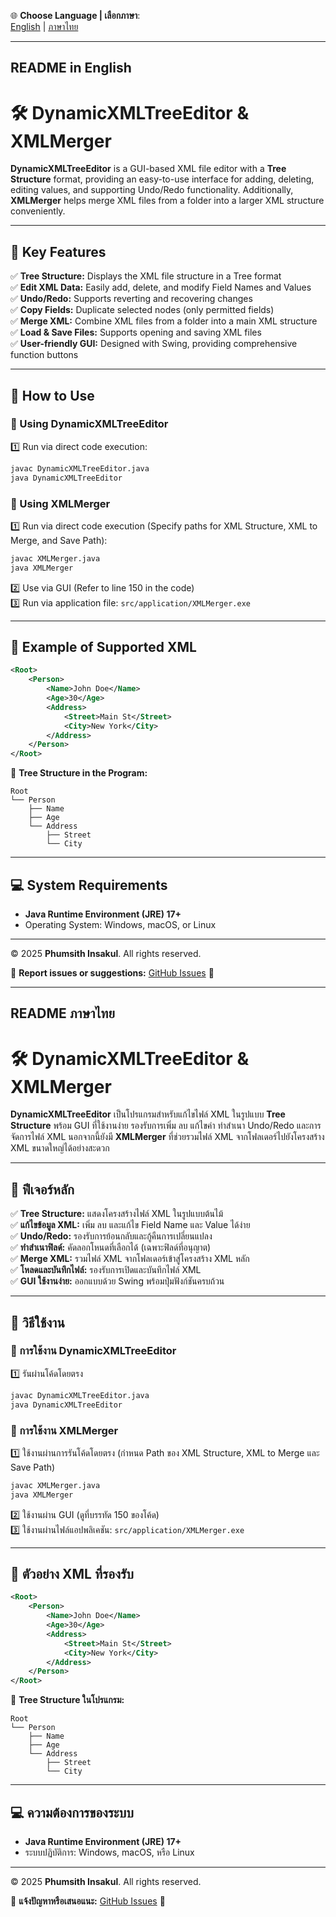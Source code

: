 🌐 **Choose Language | เลือกภาษา**:  
[English](#readme-in-english) | [ภาษาไทย](#readme-ภาษาไทย)

---
## README in English
# 🛠️ DynamicXMLTreeEditor & XMLMerger

**DynamicXMLTreeEditor** is a GUI-based XML file editor with a **Tree Structure** format, providing an easy-to-use interface for adding, deleting, editing values, and supporting Undo/Redo functionality. Additionally, **XMLMerger** helps merge XML files from a folder into a larger XML structure conveniently.

---

## 🌟 Key Features
✅ **Tree Structure:** Displays the XML file structure in a Tree format  
✅ **Edit XML Data:** Easily add, delete, and modify Field Names and Values  
✅ **Undo/Redo:** Supports reverting and recovering changes  
✅ **Copy Fields:** Duplicate selected nodes (only permitted fields)  
✅ **Merge XML:** Combine XML files from a folder into a main XML structure  
✅ **Load & Save Files:** Supports opening and saving XML files  
✅ **User-friendly GUI:** Designed with Swing, providing comprehensive function buttons

---

## 📝 How to Use

### 📌 Using DynamicXMLTreeEditor
1️⃣ Run via direct code execution:
```bash
javac DynamicXMLTreeEditor.java
java DynamicXMLTreeEditor
```

### 📌 Using XMLMerger
1️⃣ Run via direct code execution (Specify paths for XML Structure, XML to Merge, and Save Path):
```bash
javac XMLMerger.java
java XMLMerger
```
2️⃣ Use via GUI (Refer to line 150 in the code)  
3️⃣ Run via application file: `src/application/XMLMerger.exe`

---

## 📂 Example of Supported XML

```xml
<Root>
    <Person>
        <Name>John Doe</Name>
        <Age>30</Age>
        <Address>
            <Street>Main St</Street>
            <City>New York</City>
        </Address>
    </Person>
</Root>
```

🔹 **Tree Structure in the Program:**
```
Root  
└── Person  
    ├── Name  
    ├── Age  
    └── Address  
        ├── Street  
        └── City  
```

---

## 💻 System Requirements
- **Java Runtime Environment (JRE) 17+**
- Operating System: Windows, macOS, or Linux

---

© 2025 **Phumsith Insakul**. All rights reserved.

💬 **Report issues or suggestions:** [GitHub Issues](https://github.com/PhumsitInsakul/xml2gui/issues) 🚀

---
## README ภาษาไทย
# 🛠️ DynamicXMLTreeEditor & XMLMerger

**DynamicXMLTreeEditor** เป็นโปรแกรมสำหรับแก้ไขไฟล์ XML ในรูปแบบ **Tree Structure** พร้อม GUI ที่ใช้งานง่าย รองรับการเพิ่ม ลบ แก้ไขค่า ทำสำเนา Undo/Redo และการจัดการไฟล์ XML นอกจากนี้ยังมี **XMLMerger** ที่ช่วยรวมไฟล์ XML จากโฟลเดอร์ไปยังโครงสร้าง XML ขนาดใหญ่ได้อย่างสะดวก

---

## 🌟 ฟีเจอร์หลัก
✅ **Tree Structure:** แสดงโครงสร้างไฟล์ XML ในรูปแบบต้นไม้  
✅ **แก้ไขข้อมูล XML:** เพิ่ม ลบ และแก้ไข Field Name และ Value ได้ง่าย  
✅ **Undo/Redo:** รองรับการย้อนกลับและกู้คืนการเปลี่ยนแปลง  
✅ **ทำสำเนาฟิลด์:** คัดลอกโหนดที่เลือกได้ (เฉพาะฟิลด์ที่อนุญาต)  
✅ **Merge XML:** รวมไฟล์ XML จากโฟลเดอร์เข้าสู่โครงสร้าง XML หลัก  
✅ **โหลดและบันทึกไฟล์:** รองรับการเปิดและบันทึกไฟล์ XML  
✅ **GUI ใช้งานง่าย:** ออกแบบด้วย Swing พร้อมปุ่มฟังก์ชันครบถ้วน

---

## 📝 วิธีใช้งาน

### 📌 การใช้งาน DynamicXMLTreeEditor
1️⃣ รันผ่านโค้ดโดยตรง
```bash
javac DynamicXMLTreeEditor.java
java DynamicXMLTreeEditor
```

### 📌 การใช้งาน XMLMerger
1️⃣ ใช้งานผ่านการรันโค้ดโดยตรง (กำหนด Path ของ XML Structure, XML to Merge และ Save Path)
```bash
javac XMLMerger.java
java XMLMerger
```
2️⃣ ใช้งานผ่าน GUI (ดูที่บรรทัด 150 ของโค้ด)  
3️⃣ ใช้งานผ่านไฟล์แอปพลิเคชัน: `src/application/XMLMerger.exe`

---

## 📂 ตัวอย่าง XML ที่รองรับ

```xml
<Root>
    <Person>
        <Name>John Doe</Name>
        <Age>30</Age>
        <Address>
            <Street>Main St</Street>
            <City>New York</City>
        </Address>
    </Person>
</Root>
```

🔹 **Tree Structure ในโปรแกรม:**
```
Root  
└── Person  
    ├── Name  
    ├── Age  
    └── Address  
        ├── Street  
        └── City  
```

---

## 💻 ความต้องการของระบบ
- **Java Runtime Environment (JRE) 17+**
- ระบบปฏิบัติการ: Windows, macOS, หรือ Linux

---

© 2025 **Phumsith Insakul**. All rights reserved.

💬 **แจ้งปัญหาหรือเสนอแนะ:** [GitHub Issues](https://github.com/PhumsitInsakul/xml2gui/issues) 🚀


